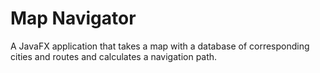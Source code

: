 # Map Navigator
A JavaFX application that takes a map with a database of corresponding cities and routes and calculates a navigation path.
